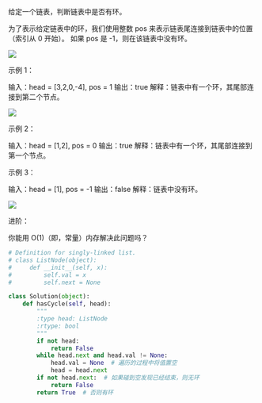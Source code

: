 给定一个链表，判断链表中是否有环。

为了表示给定链表中的环，我们使用整数 pos 来表示链表尾连接到链表中的位置（索引从 0 开始）。 如果 pos 是 -1，则在该链表中没有环。

 ![](http://silencew.cn/uploads/1575458096112.png)

示例 1：

输入：head = [3,2,0,-4], pos = 1
输出：true
解释：链表中有一个环，其尾部连接到第二个节点。

![](http://silencew.cn/uploads/1575458127355.png)




示例 2：

输入：head = [1,2], pos = 0
输出：true
解释：链表中有一个环，其尾部连接到第一个节点。


示例 3：

输入：head = [1], pos = -1
输出：false
解释：链表中没有环。

![](http://silencew.cn/uploads/1575458144388.png)


进阶：

你能用 O(1)（即，常量）内存解决此问题吗？





```python
# Definition for singly-linked list.
# class ListNode(object):
#     def __init__(self, x):
#         self.val = x
#         self.next = None

class Solution(object):
    def hasCycle(self, head):
        """
        :type head: ListNode
        :rtype: bool
        """
        if not head:
            return False
        while head.next and head.val != None:
            head.val = None  # 遍历的过程中将值置空
            head = head.next
        if not head.next:  # 如果碰到空发现已经结束，则无环
            return False
        return True  # 否则有环
```

